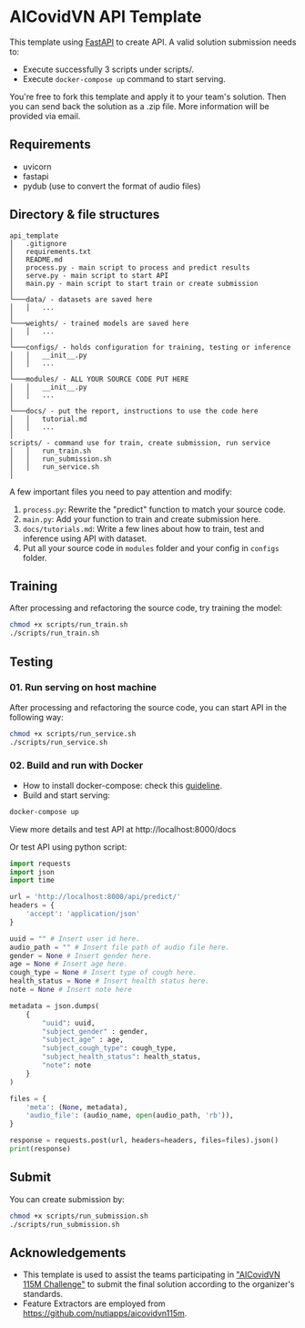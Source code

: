 # AICovidVN API Template

This template using [FastAPI](https://fastapi.tiangolo.com/) to create API. A valid solution submission needs to:
- Execute successfully 3 scripts under scripts/.
- Execute `docker-compose up` command to start serving.

You're free to fork this template and apply it to your team's solution. Then you can send back the solution as a .zip file. More information will be provided via email.

## Requirements
* uvicorn
* fastapi
* pydub (use to convert the format of audio files)

## Directory & file structures


```
api_template
│   .gitignore
│   requirements.txt
│   README.md
│   process.py - main script to process and predict results
│   serve.py - main script to start API
│   main.py - main script to start train or create submission
│
└───data/ - datasets are saved here
│   │   ...
│
└───weights/ - trained models are saved here
│   │   ...
│
└───configs/ - holds configuration for training, testing or inference
│   │   __init__.py
│   │   ...
│
└───modules/ - ALL YOUR SOURCE CODE PUT HERE
│   │   __init__.py
│   │   ...
│
└───docs/ - put the report, instructions to use the code here
│   │   tutorial.md
│   │   ...
│
scripts/ - command use for train, create submission, run service
│   │   run_train.sh
│   │   run_submission.sh
│   │   run_service.sh
│
```

A few important files you need to pay attention and modify:
1. `process.py`: Rewrite the "predict" function to match your source code.
2. `main.py`: Add your function to train and create submission here.
3. `docs/tutorials.md`: Write a few lines about how to train, test and inference using API with dataset.
4. Put all your source code in `modules` folder and your config in `configs` folder.

## Training

After processing and refactoring the source code, try training the model:

```bash
chmod +x scripts/run_train.sh
./scripts/run_train.sh
```

## Testing
### 01. Run serving on host machine
After processing and refactoring the source code, you can start API in the following way:

```bash
chmod +x scripts/run_service.sh
./scripts/run_service.sh
```

### 02. Build and run with Docker
- How to install docker-compose: check this [guideline](https://docs.docker.com/compose/install/).
- Build and start serving:
```bash
docker-compose up
```

View more details and test API at http://localhost:8000/docs

Or test API using python script:
```python
import requests
import json
import time

url = 'http://localhost:8000/api/predict/'
headers = {
    'accept': 'application/json'
}

uuid = "" # Insert user id here.
audio_path = "" # Insert file path of audio file here.
gender = None # Insert gender here.
age = None # Insert age here.
cough_type = None # Insert type of cough here.
health_status = None # Insert health status here.
note = None # Insert note here

metadata = json.dumps(
    {
        "uuid": uuid,
        "subject_gender" : gender,
        "subject_age" : age,
        "subject_cough_type": cough_type,
        "subject_health_status": health_status,
        "note": note
    }
)

files = {
    'meta': (None, metadata),
    'audio_file': (audio_name, open(audio_path, 'rb')),
}

response = requests.post(url, headers=headers, files=files).json()
print(response)
```

## Submit
You can create submission by:

```bash
chmod +x scripts/run_submission.sh
./scripts/run_submission.sh
```

## Acknowledgements
- This template is used to assist the teams participating in ["AICovidVN 115M Challenge"](https://aihub.vn/competitions/22) to submit the final solution according to the organizer's standards.
- Feature Extractors are employed from https://github.com/nutiapps/aicovidvn115m.
